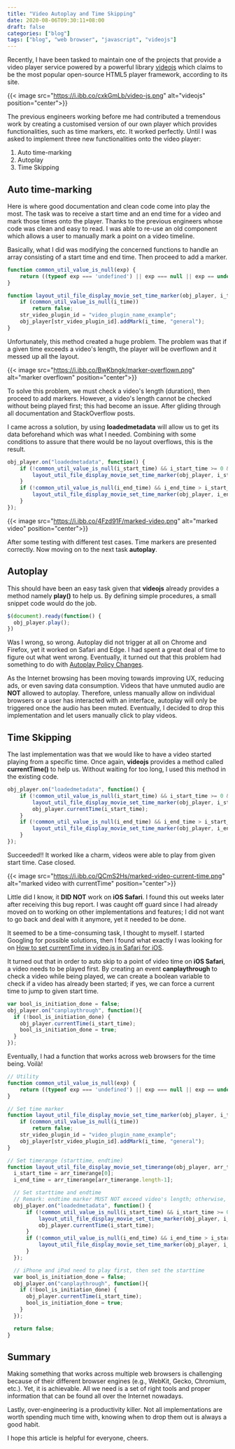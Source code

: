 ```yaml
---
title: "Video Autoplay and Time Skipping"
date: 2020-08-06T09:30:11+08:00
draft: false
categories: ["blog"]
tags: ["blog", "web browser", "javascript", "videojs"]
---
```


Recently, I have been tasked to maintain one of the projects that provide a video player service powered by a powerful library [videojs](https://videojs.com/) which claims to be the most popular open-source HTML5 player framework, according to its site.

{{< image src="https://i.ibb.co/cxkGmLb/video-js.png" alt="videojs" position="center">}}

The previous engineers working before me had contributed a tremendous work by creating a customised version of our own player which provides functionalities, such as time markers, etc. It worked perfectly. Until I was asked to implement three new functionalities onto the video player:

1. Auto time-marking
2. Autoplay
3. Time Skipping

## Auto time-marking

Here is where good documentation and clean code come into play the most. The task was to receive a start time and an end time for a video and mark those times onto the player. Thanks to the previous engineers whose code was clean and easy to read. I was able to re-use an old component which allows a user to manually mark a point on a video timeline.

Basically, what I did was modifying the concerned functions to handle an array consisting of a start time and end time. Then proceed to add a marker.

```javascript
function common_util_value_is_null(exp) {
    return ((typeof exp === 'undefined') || exp === null || exp == undefined);
}

function layout_util_file_display_movie_set_time_marker(obj_player, i_time) {
    if (common_util_value_is_null(i_time))
        return false;
    str_video_plugin_id = "video_plugin_name_example";
    obj_player[str_video_plugin_id].addMark(i_time, "general");
}
```

Unfortunately, this method created a huge problem. The problem was that if a given time exceeds a video's length, the player will be overflown and it messed up all the layout.

{{< image src="https://i.ibb.co/BwKbngk/marker-overflown.png" alt="marker overflown" position="center">}}

To solve this problem, we must check a video's length (duration), then proceed to add markers. However, a video's length cannot be checked without being played first; this had become an issue. After gliding through all documentation and StackOverflow posts.

I came across a solution, by using **loadedmetadata** will allow us to get its data beforehand which was what I needed. Combining with some conditions to assure that there would be no layout overflows, this is the result.

```javascript
obj_player.on("loadedmetadata", function() {
    if (!common_util_value_is_null(i_start_time) && i_start_time >= 0 && i_start_time <= obj_player.duration()) {
        layout_util_file_display_movie_set_time_marker(obj_player, i_start_time);
    }
    if (!common_util_value_is_null(i_end_time) && i_end_time > i_start_time && i_end_time <= obj_player.duration()) {
        layout_util_file_display_movie_set_time_marker(obj_player, i_end_time);
    }
});
```

{{< image src="https://i.ibb.co/4Fzd91F/marked-video.png" alt="marked video" position="center">}}

After some testing with different test cases. Time markers are presented correctly. Now moving on to the next task **autoplay**.

## Autoplay

This should have been an easy task given that **videojs** already provides a method namely **play()** to help us. By defining simple procedures, a small snippet code would do the job.

```javascript
$(document).ready(function() {
  obj_player.play();
})
```

Was I wrong, so wrong. Autoplay did not trigger at all on Chrome and Firefox, yet it worked on Safari and Edge. I had spent a great deal of time to figure out what went wrong. Eventually, it turned out that this problem had something to do with [Autoplay Policy Changes](https://developers.google.com/web/updates/2017/09/autoplay-policy-changes).

As the Internet browsing has been moving towards improving UX, reducing ads, or even saving data consumption. Videos that have unmuted audio are **NOT** allowed to autoplay. Therefore, unless manually allow on individual browsers or a user has interacted with an interface, autoplay will only be triggered once the audio has been muted. Eventually, I decided to drop this implementation and let users manually click to play videos.

## Time Skipping

The last implementation was that we would like to have a video started playing from a specific time. Once again, **videojs** provides a method called **currentTime()** to help us. Without waiting for too long, I used this method in the existing code.

```javascript
obj_player.on("loadedmetadata", function() {
    if (!common_util_value_is_null(i_start_time) && i_start_time >= 0 && i_start_time <= obj_player.duration()) {
        layout_util_file_display_movie_set_time_marker(obj_player, i_start_time);
        obj_player.currentTime(i_start_time);
    }
    if (!common_util_value_is_null(i_end_time) && i_end_time > i_start_time && i_end_time <= obj_player.duration()) {
        layout_util_file_display_movie_set_time_marker(obj_player, i_end_time);
    }
});
```

Succeeded!! It worked like a charm, videos were able to play from given start time. Case closed.

{{< image src="https://i.ibb.co/QCmS2Hs/marked-video-current-time.png" alt="marked video with currentTime" position="center">}}

Little did I know, it **DID NOT** work on **iOS Safari**. I found this out weeks later after receiving this bug report. I was caught off guard since I had already moved on to working on other implementations and features; I did not want to go back and deal with it anymore, yet it needed to be done.

It seemed to be a time-consuming task, I thought to myself. I started Googling for possible solutions, then I found what exactly I was looking for on [How to set currentTime in video.js in Safari for iOS](https://stackoverflow.com/questions/28823567/how-to-set-currenttime-in-video-js-in-safari-for-ios/47332408#47332408).

It turned out that in order to auto skip to a point of video time on **iOS Safari**, a video needs to be played first. By creating an event **canplaythrough** to check a video while being played, we can create a boolean variable to check if a video has already been started; if yes, we can force a current time to jump to given start time.

```javascript
var bool_is_initiation_done = false;
obj_player.on("canplaythrough", function(){
  if (!bool_is_initiation_done) {
    obj_player.currentTime(i_start_time);
    bool_is_initiation_done = true;
  }
});
```

Eventually, I had a function that works across web browsers for the time being. Voilà!

```javascript
// Utility
function common_util_value_is_null(exp) {
    return ((typeof exp === 'undefined') || exp === null || exp == undefined);
}

// Set time marker
function layout_util_file_display_movie_set_time_marker(obj_player, i_time) {
    if (common_util_value_is_null(i_time))
        return false;
    str_video_plugin_id = "video_plugin_name_example";
    obj_player[str_video_plugin_id].addMark(i_time, "general");
}

// Set timerange (starttime, endtime)
function layout_util_file_display_movie_set_timerange(obj_player, arr_timerange) {
  i_start_time = arr_timerange[0];
  i_end_time = arr_timerange[arr_timerange.length-1];

  // Set starttime and endtime
  // Remark: endtime marker MUST NOT exceed video's length; otherwise, it will create a video display overflow
  obj_player.on("loadedmetadata", function() {
      if (!common_util_value_is_null(i_start_time) && i_start_time >= 0 && i_start_time <= obj_player.duration()) {
          layout_util_file_display_movie_set_time_marker(obj_player, i_start_time);
          obj_player.currentTime(i_start_time);
      }
      if (!common_util_value_is_null(i_end_time) && i_end_time > i_start_time && i_end_time <= obj_player.duration()) {
          layout_util_file_display_movie_set_time_marker(obj_player, i_end_time);
      }
  });

  // iPhone and iPad need to play first, then set the starttime
  var bool_is_initiation_done = false;
  obj_player.on("canplaythrough", function(){
    if (!bool_is_initiation_done) {
      obj_player.currentTime(i_start_time);
      bool_is_initiation_done = true;
    }
  });

  return false;
}
```

## Summary

Making something that works across multiple web browsers is challenging because of their different browser engines (e.g., WebKit, Gecko, Chromium, etc.). Yet, it is achievable. All we need is a set of right tools and proper information that can be found all over the Internet nowadays.

Lastly, over-engineering is a productivity killer. Not all implementations are worth spending much time with, knowing when to drop them out is always a good habit.

I hope this article is helpful for everyone, cheers.
